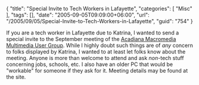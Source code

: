 {
	"title": "Special Invite to Tech Workers in Lafayette",
	"categories": [
		"Misc"
	],
	"tags": [],
	"date": "2005-09-05T09:09:00+06:00",
	"url": "/2005/09/05/Special-Invite-to-Tech-Workers-in-Lafayette",
	"guid": "754"
}

If you are a tech worker in Lafayette due to Katrina, I wanted to send a special invite to the September meeting of the <a href="http://www.acadianammug.org/">Acadiana Macromedia Multimedia User Group</a>. While I highly doubt such things are of <i>any</i> concern to folks displayed by Katrina, I wanted to at least let folks know about the meeting. Anyone is more than welcome to attend and ask <i>non</i>-tech stuff concerning jobs, schools, etc. I also have an older PC that would be "workable" for someone if they ask for it. Meeting details may be found at the site.